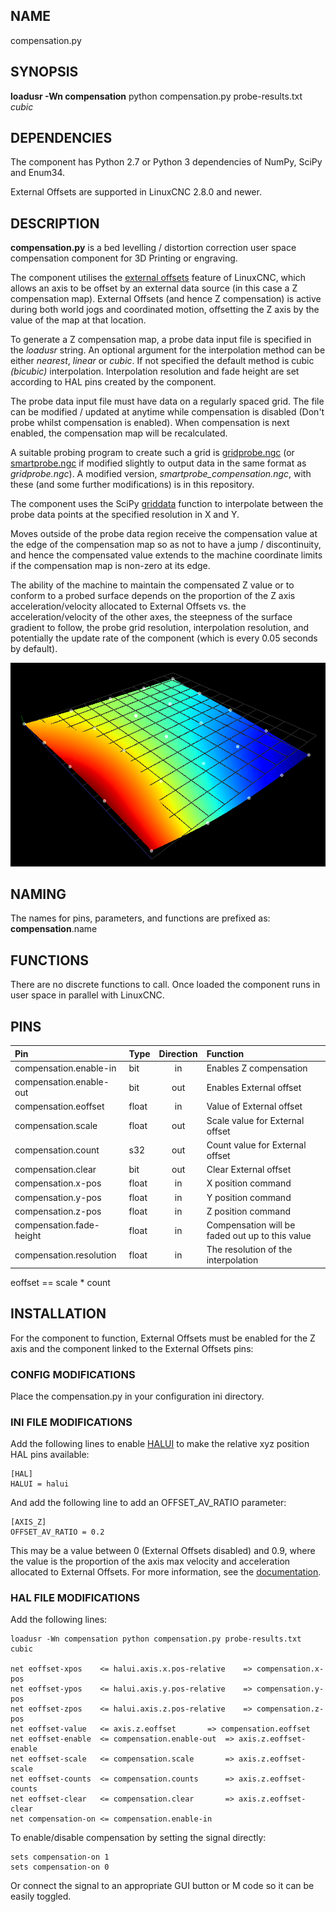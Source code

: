 ## NAME 

compensation.py 

## SYNOPSIS 

**loadusr -Wn compensation** python compensation.py probe-results.txt *cubic*

## DEPENDENCIES 

The component has Python 2.7 or Python 3 dependencies of NumPy, SciPy and Enum34.

External Offsets are supported in LinuxCNC 2.8.0 and newer.

## DESCRIPTION 

**compensation.py** is a bed levelling / distortion correction user space compensation component for 3D Printing or engraving.

The component utilises the [external offsets](https://linuxcnc.org/docs/stable/html/motion/external-offsets.html) feature of LinuxCNC, which allows an axis to be offset by an external data source (in this case a Z compensation map). External Offsets (and hence Z compensation) is active during both world jogs and coordinated motion, offsetting the Z axis by the value of the map at that location.

To generate a Z compensation map, a probe data input file is specified in the *loadusr* string. An optional argument for the interpolation method can be either *nearest*, *linear* or *cubic*. If not specified the default method is cubic *(bicubic)* interpolation. Interpolation resolution and fade height are set according to HAL pins created by the component.

The probe data input file must have data on a regularly spaced grid. The file can be modified / updated at anytime while compensation is disabled (Don't probe whilst compensation is enabled). When compensation is next enabled, the compensation map will be recalculated.

A suitable probing program to create such a grid is [gridprobe.ngc](https://github.com/LinuxCNC/linuxcnc/blob/master/nc_files/gridprobe.ngc) (or [smartprobe.ngc](https://github.com/LinuxCNC/linuxcnc/blob/master/nc_files/smartprobe.ngc) if modified slightly to output data in the same format as *gridprobe.ngc*). A modified version, *smartprobe_compensation.ngc*, with these (and some further modifications) is in this repository.

The component uses the SciPy [griddata](https://docs.scipy.org/doc/scipy/reference/generated/scipy.interpolate.griddata.html) function to interpolate between the probe data points at the specified resolution in X and Y.

Moves outside of the probe data region receive the compensation value at the edge of the compensation map so as not to have a jump / discontinuity, and hence the compensated value extends to the machine coordinate limits if the compensation map is non-zero at its edge.

The ability of the machine to maintain the compensated Z value or to conform to a probed surface depends on the proportion of the Z axis acceleration/velocity allocated to External Offsets vs. the acceleration/velocity of the other axes, the steepness of the surface gradient to follow, the probe grid resolution, interpolation resolution, and potentially the update rate of the component (which is every 0.05 seconds by default).

![Compensation map](compensationMap.png)

## NAMING

The names for pins, parameters, and functions are prefixed as:  
**compensation**.name


## FUNCTIONS 

There are no discrete functions to call. Once loaded the component runs in user space in parallel with LinuxCNC.

## PINS 

| Pin | Type | Direction | Function|
| :--- | :--- | :---: | :--- |
| compensation.enable-in | bit | in | Enables Z compensation |
| compensation.enable-out | bit | out | Enables External offset |
| compensation.eoffset | float | in | Value of External offset |
| compensation.scale | float | out | Scale value for External offset |
| compensation.count | s32 | out | Count value for External offset |
| compensation.clear | bit | out | Clear External offset |
| compensation.x-pos | float | in | X position command |
| compensation.y-pos | float | in | Y position command |
| compensation.z-pos | float | in | Z position command |
| compensation.fade-height  | float | in | Compensation will be faded out up to this value |
| compensation.resolution  | float | in | The resolution of the interpolation |

eoffset == scale * count

## INSTALLATION

For the component to function, External Offsets must be enabled for the Z axis and the component linked to the External Offsets pins:


### CONFIG MODIFICATIONS

Place the compensation.py in your configuration ini directory.


### INI FILE MODIFICATIONS

Add the following lines to enable [HALUI](https://linuxcnc.org/docs/stable/html/gui/halui.html) to make the relative xyz position HAL pins available:

	[HAL]  
	HALUI = halui

And add the following line to add an OFFSET_AV_RATIO parameter:

	[AXIS_Z]  
	OFFSET_AV_RATIO = 0.2

This may be a value between 0 (External Offsets disabled) and 0.9, where the value is the proportion of the axis max velocity and acceleration allocated to External Offsets. For more information, see the [documentation](https://linuxcnc.org/docs/stable/html/motion/external-offsets.html#_ini_file_settings).


### HAL FILE MODIFICATIONS

Add the following lines:

	loadusr -Wn compensation python compensation.py probe-results.txt cubic

	net eoffset-xpos 	<= halui.axis.x.pos-relative	=> compensation.x-pos
	net eoffset-ypos	<= halui.axis.y.pos-relative	=> compensation.y-pos
	net eoffset-zpos	<= halui.axis.z.pos-relative	=> compensation.z-pos
 	net eoffset-value 	<= axis.z.eoffset 		=> compensation.eoffset
	net eoffset-enable	<= compensation.enable-out	=> axis.z.eoffset-enable
	net eoffset-scale	<= compensation.scale		=> axis.z.eoffset-scale
	net eoffset-counts	<= compensation.counts 		=> axis.z.eoffset-counts
	net eoffset-clear	<= compensation.clear 		=> axis.z.eoffset-clear
	net compensation-on	<= compensation.enable-in

To enable/disable compensation by setting the signal directly: 

	sets compensation-on 1
 	sets compensation-on 0
 Or connect the signal to an appropriate GUI button or M code so it can be easily toggled.
